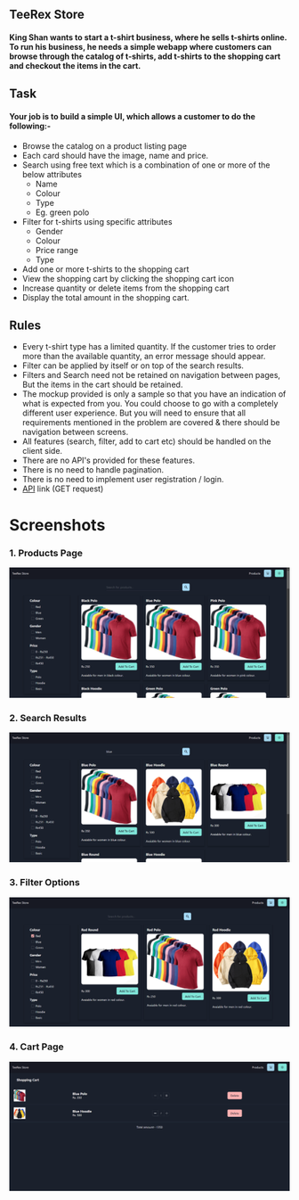 ## TeeRex Store

#### King Shan wants to start a t-shirt business, where he sells t-shirts online. To run his business, he needs a simple webapp where customers can browse through the catalog of t-shirts, add t-shirts to the shopping cart and checkout the items in the cart.

## Task

#### Your job is to build a simple UI, which allows a customer to do the following:-

- Browse the catalog on a product listing page
- Each card should have the image, name and price.
- Search using free text which is a combination of one or more of the below attributes
  - Name
  - Colour
  - Type
  - Eg. green polo
- Filter for t-shirts using specific attributes
  - Gender
  - Colour
  - Price range
  - Type
- Add one or more t-shirts to the shopping cart
- View the shopping cart by clicking the shopping cart icon
- Increase quantity or delete items from the shopping cart
- Display the total amount in the shopping cart.

## Rules

- Every t-shirt type has a limited quantity. If the customer tries to order more than the available quantity, an error message should appear.
- Filter can be applied by itself or on top of the search results.
- Filters and Search need not be retained on navigation between pages, But the items in the cart should be retained.
- The mockup provided is only a sample so that you have an indication of what is expected from you. You could choose to go with a completely different user experience. But you will need to ensure that all requirements mentioned in the problem are covered & there should be navigation between screens.
- All features (search, filter, add to cart etc) should be handled on the client side.
- There are no API's provided for these features.
- There is no need to handle pagination.
- There is no need to implement user registration / login.
- [API](https://geektrust.s3.ap-southeast-1.amazonaws.com/coding-problems/shopping-cart/catalogue.json) link (GET request)

# Screenshots

### 1. Products Page

![Products Page](./src/Assets/homePage.png)

### 2. Search Results

![Search Results](./src/Assets/search.png)

### 3. Filter Options

![Filter Options](./src/Assets/filter.png)

### 4. Cart Page

![Cart Page](./src/Assets/cartPage.png)

